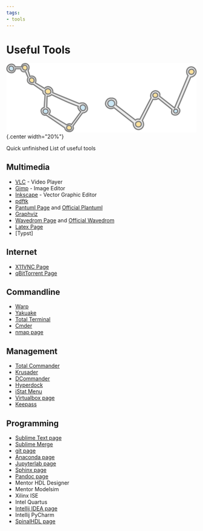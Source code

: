 ```yaml
---
tags:
- tools
---
```

#  Useful Tools

![](img/logo.svg){.center width="20%"}

Quick unfinished List of useful tools

## Multimedia

- [VLC](https://www.videolan.org/vlc) - Video Player
- [Gimp](https://www.gimp.org/) - Image Editor
- [Inkscape](https://inkscape.org/) - Vector Graphic Editor
- [pdftk](https://www.pdflabs.com/tools/pdftk-the-pdf-toolkit/)
- [Pantuml Page](../../multimedia/pictures/plantuml.md) and [Official Plantuml](https://plantuml.com/)
- [Graphviz](https://graphviz.org/)
- [Wavedrom Page](../../multimedia/pictures/wavedrom.md) and [Official Wavedrom](https://wavedrom.com/)
- [Latex Page](../../multimedia/writing/latex/index.md)
- [Typst]

## Internet

- [X11VNC Page](../../os/linux/tools/vnc.md)
- [qBitTorrent Page](../../tools/bittorrent/index.md)

## Commandline

- [Warp](https://warp.dev/)
- [Yakuake](http://yakuake.kde.org/)
- [Total Terminal](http://totalterminal.binaryage.com/)
- [Cmder](https://cmder.net/)
- [nmap page](../../tools/nmap/index.md)

## Management

- [Total Commander](http://www.ghisler.com/)
- [Krusader](http://www.krusader.org/)
- [DCommander](https://devstorm-apps.com/dc/)
- [Hyperdock](http://hyperdock.bahoom.com/)
- [iStat Menu](http://bjango.com/mac/istatmenus/)
- [Virtualbox page](../../tools/virtualbox/index.md)
- [Keepass](https://keepass.info/)

## Programming

- [Sublime Text page](../../tools/sublimetext/index.md)
- [Sublime Merge](https://www.sublimemerge.com/)
- [git page](../../tools/git/index.md)
- [Anaconda page](../../tools/anaconda/index.md)
- [Jupyterlab page](../../tools/jupyter/index.md)
- [Sphinx page](../../tools/sphinx/index.md)
- [Pandoc page](../../tools/pandoc/index.md)
- Mentor HDL Designer
- Mentor Modelsim
- Xilinx ISE
- Intel Quartus
- [Intellij IDEA page](../../coding/spinal/tools/intellij_idea.md)
- Intellij PyCharm
- [SpinalHDL page](../../coding/spinal/index.md)
